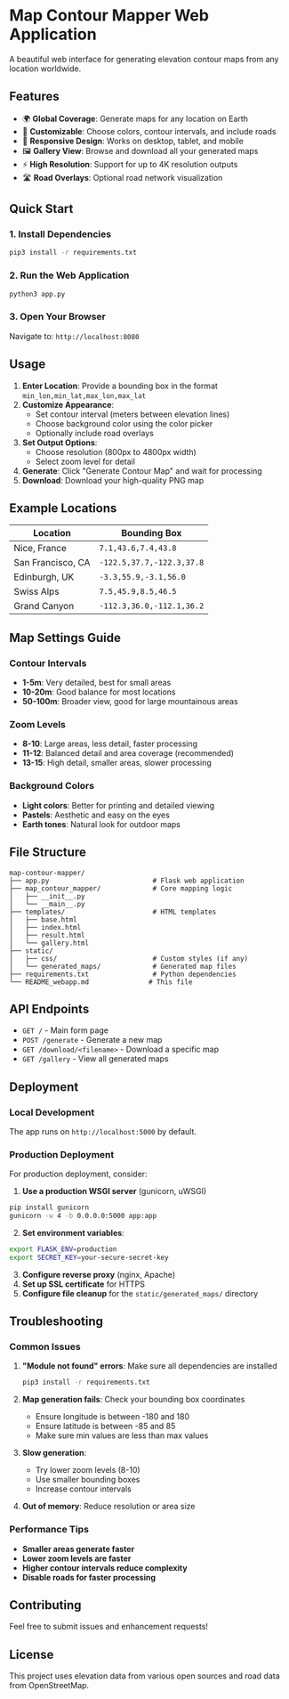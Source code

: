 # Map Contour Mapper Web Application

A beautiful web interface for generating elevation contour maps from any location worldwide.

## Features

- 🌍 **Global Coverage**: Generate maps for any location on Earth
- 🎨 **Customizable**: Choose colors, contour intervals, and include roads
- 📱 **Responsive Design**: Works on desktop, tablet, and mobile
- 🖼️ **Gallery View**: Browse and download all your generated maps
- ⚡ **High Resolution**: Support for up to 4K resolution outputs
- 🛣️ **Road Overlays**: Optional road network visualization

## Quick Start

### 1. Install Dependencies
```bash
pip3 install -r requirements.txt
```

### 2. Run the Web Application
```bash
python3 app.py
```

### 3. Open Your Browser
Navigate to: `http://localhost:8080`

## Usage

1. **Enter Location**: Provide a bounding box in the format `min_lon,min_lat,max_lon,max_lat`
2. **Customize Appearance**: 
   - Set contour interval (meters between elevation lines)
   - Choose background color using the color picker
   - Optionally include road overlays
3. **Set Output Options**:
   - Choose resolution (800px to 4800px width)
   - Select zoom level for detail
4. **Generate**: Click "Generate Contour Map" and wait for processing
5. **Download**: Download your high-quality PNG map

## Example Locations

| Location | Bounding Box |
|----------|-------------|
| Nice, France | `7.1,43.6,7.4,43.8` |
| San Francisco, CA | `-122.5,37.7,-122.3,37.8` |
| Edinburgh, UK | `-3.3,55.9,-3.1,56.0` |
| Swiss Alps | `7.5,45.9,8.5,46.5` |
| Grand Canyon | `-112.3,36.0,-112.1,36.2` |

## Map Settings Guide

### Contour Intervals
- **1-5m**: Very detailed, best for small areas
- **10-20m**: Good balance for most locations  
- **50-100m**: Broader view, good for large mountainous areas

### Zoom Levels
- **8-10**: Large areas, less detail, faster processing
- **11-12**: Balanced detail and area coverage (recommended)
- **13-15**: High detail, smaller areas, slower processing

### Background Colors
- **Light colors**: Better for printing and detailed viewing
- **Pastels**: Aesthetic and easy on the eyes
- **Earth tones**: Natural look for outdoor maps

## File Structure

```
map-contour-mapper/
├── app.py                          # Flask web application
├── map_contour_mapper/             # Core mapping logic
│   ├── __init__.py
│   └── __main__.py
├── templates/                      # HTML templates
│   ├── base.html
│   ├── index.html
│   ├── result.html
│   └── gallery.html
├── static/
│   ├── css/                        # Custom styles (if any)
│   └── generated_maps/             # Generated map files
├── requirements.txt                # Python dependencies
└── README_webapp.md               # This file
```

## API Endpoints

- `GET /` - Main form page
- `POST /generate` - Generate a new map
- `GET /download/<filename>` - Download a specific map
- `GET /gallery` - View all generated maps

## Deployment

### Local Development
The app runs on `http://localhost:5000` by default.

### Production Deployment
For production deployment, consider:

1. **Use a production WSGI server** (gunicorn, uWSGI)
```bash
pip install gunicorn
gunicorn -w 4 -b 0.0.0.0:5000 app:app
```

2. **Set environment variables**:
```bash
export FLASK_ENV=production
export SECRET_KEY=your-secure-secret-key
```

3. **Configure reverse proxy** (nginx, Apache)
4. **Set up SSL certificate** for HTTPS
5. **Configure file cleanup** for the `static/generated_maps/` directory

## Troubleshooting

### Common Issues

1. **"Module not found" errors**: Make sure all dependencies are installed
   ```bash
   pip3 install -r requirements.txt
   ```

2. **Map generation fails**: Check your bounding box coordinates
   - Ensure longitude is between -180 and 180
   - Ensure latitude is between -85 and 85
   - Make sure min values are less than max values

3. **Slow generation**: 
   - Try lower zoom levels (8-10)
   - Use smaller bounding boxes
   - Increase contour intervals

4. **Out of memory**: Reduce resolution or area size

### Performance Tips

- **Smaller areas generate faster**
- **Lower zoom levels are faster**
- **Higher contour intervals reduce complexity**
- **Disable roads for faster processing**

## Contributing

Feel free to submit issues and enhancement requests!

## License

This project uses elevation data from various open sources and road data from OpenStreetMap.

